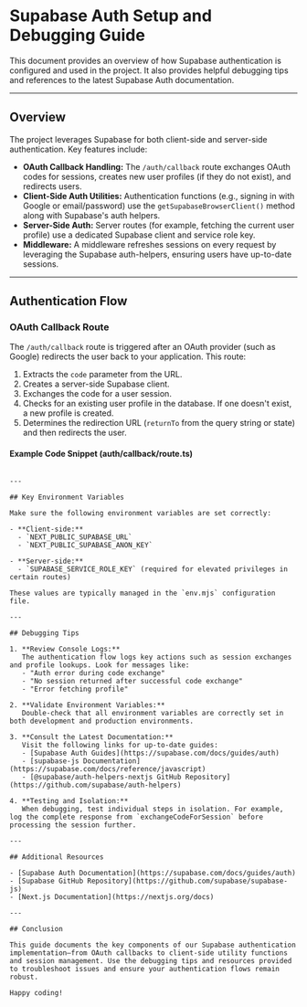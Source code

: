 # Supabase Auth Setup and Debugging Guide

This document provides an overview of how Supabase authentication is configured and used in the project. It also provides helpful debugging tips and references to the latest Supabase Auth documentation.

---

## Overview

The project leverages Supabase for both client-side and server-side authentication. Key features include:

- **OAuth Callback Handling:** The `/auth/callback` route exchanges OAuth codes for sessions, creates new user profiles (if they do not exist), and redirects users.
- **Client-Side Auth Utilities:** Authentication functions (e.g., signing in with Google or email/password) use the `getSupabaseBrowserClient()` method along with Supabase's auth helpers.
- **Server-Side Auth:** Server routes (for example, fetching the current user profile) use a dedicated Supabase client and service role key.
- **Middleware:** A middleware refreshes sessions on every request by leveraging the Supabase auth-helpers, ensuring users have up-to-date sessions.

---

## Authentication Flow

### OAuth Callback Route

The `/auth/callback` route is triggered after an OAuth provider (such as Google) redirects the user back to your application. This route:

1. Extracts the `code` parameter from the URL.
2. Creates a server-side Supabase client.
3. Exchanges the code for a user session.
4. Checks for an existing user profile in the database. If one doesn't exist, a new profile is created.
5. Determines the redirection URL (`returnTo` from the query string or state) and then redirects the user.

#### Example Code Snippet (auth/callback/route.ts)

```

---

## Key Environment Variables

Make sure the following environment variables are set correctly:

- **Client-side:**
  - `NEXT_PUBLIC_SUPABASE_URL`
  - `NEXT_PUBLIC_SUPABASE_ANON_KEY`

- **Server-side:**
  - `SUPABASE_SERVICE_ROLE_KEY` (required for elevated privileges in certain routes)

These values are typically managed in the `env.mjs` configuration file.

---

## Debugging Tips

1. **Review Console Logs:**
   The authentication flow logs key actions such as session exchanges and profile lookups. Look for messages like:
   - "Auth error during code exchange"
   - "No session returned after successful code exchange"
   - "Error fetching profile"

2. **Validate Environment Variables:**
   Double-check that all environment variables are correctly set in both development and production environments.

3. **Consult the Latest Documentation:**
   Visit the following links for up-to-date guides:
   - [Supabase Auth Guides](https://supabase.com/docs/guides/auth)
   - [supabase-js Documentation](https://supabase.com/docs/reference/javascript)
   - [@supabase/auth-helpers-nextjs GitHub Repository](https://github.com/supabase/auth-helpers)

4. **Testing and Isolation:**
   When debugging, test individual steps in isolation. For example, log the complete response from `exchangeCodeForSession` before processing the session further.

---

## Additional Resources

- [Supabase Auth Documentation](https://supabase.com/docs/guides/auth)
- [Supabase GitHub Repository](https://github.com/supabase/supabase-js)
- [Next.js Documentation](https://nextjs.org/docs)

---

## Conclusion

This guide documents the key components of our Supabase authentication implementation—from OAuth callbacks to client-side utility functions and session management. Use the debugging tips and resources provided to troubleshoot issues and ensure your authentication flows remain robust.

Happy coding!
```
